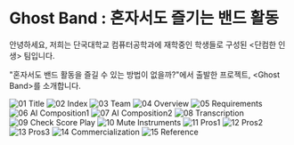 # Ghost Band : 혼자서도 즐기는 밴드 활동
안녕하세요, 저희는 단국대학교 컴퓨터공학과에 재학중인 학생들로 구성된 \<단컴한 인생\> 팀입니다.

"혼자서도 밴드 활동을 즐길 수 있는 방법이 없을까?"에서 출발한 프로젝트, \<Ghost Band\>를 소개합니다.

![01 Title](https://github.com/user-attachments/assets/1da9cec2-ed05-412a-820d-ef8c1e4504ac)
![02 Index](https://github.com/user-attachments/assets/75e439bc-dee0-409a-9c77-1bc8aa1eeec4)
![03 Team](https://github.com/user-attachments/assets/7c893ea9-c34b-4ba5-b71d-2008a4114938)
![04 Overview](https://github.com/user-attachments/assets/628f9b9b-eafd-42cb-936b-338100ba7dba)
![05 Requirements](https://github.com/user-attachments/assets/d47a402f-c606-4ad5-b6c2-b4f1acdea7bc)
![06 AI Composition1](https://github.com/user-attachments/assets/71e8516a-113a-4172-89d9-cc0952154cf1)
![07 AI Composition2](https://github.com/user-attachments/assets/3ba5d241-847d-4ca9-a765-71e2d2088470)
![08 Transcription](https://github.com/user-attachments/assets/b581b200-d5f9-463a-a37a-b7e82a72e9a7)
![09 Check Score   Play](https://github.com/user-attachments/assets/fe61a867-3c9d-44a1-9ecf-26ca5b81dec0)
![10 Mute Instruments](https://github.com/user-attachments/assets/033cef17-b46c-4302-8990-98830e9c2680)
![11 Pros1](https://github.com/user-attachments/assets/699db641-e9de-485b-97d1-50d1b681ca22)
![12 Pros2](https://github.com/user-attachments/assets/3b54cf42-9a48-4ba5-9a3e-33b70431551a)
![13 Pros3](https://github.com/user-attachments/assets/f1bbdffa-a82c-42f8-ad9d-b96442f5b0ac)
![14 Commercialization](https://github.com/user-attachments/assets/6977d65c-6412-4503-86f8-144a824a2b4f)
![15 Reference](https://github.com/user-attachments/assets/890fd62d-fe2c-4362-ac9d-6d88cd955b0a)
